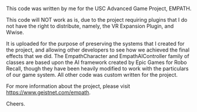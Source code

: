 This code was written by me for the USC Advanced Game Project, EMPATH.

This code will NOT work as is, due to the project requiring plugins that I do not have the right to distribute, namely, the VR Expansion Plugin, and Wwise.

It is uploaded for the purpose of preserving the systems that I created for the project, and allowing other developers to see how we achieved the final effects that we did. The EmpathCharacter and EmpathAIController family of classes are based upon the AI framework created by Epic Games for Robo Recall, though they  have been heavily modified to work with the particulars of our game system. All other code was custom written for the project.

For more information about the project, please visit https://www.geistnet.com/empath.

Cheers.